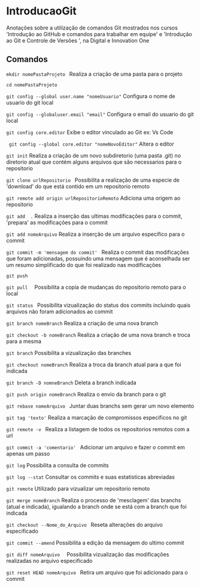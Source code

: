 # IntroducaoGit
Anotações sobre a utilização de comandos Git mostrados nos cursos 'Introdução ao GitHub e comandos para trabalhar em equipe' e 'Introdução ao Git e Controle de Versões ', na Digital e Innovation One

## Comandos

`mkdir nomePastaProjeto `
Realiza a criação de uma pasta para o projeto

`cd nomePastaProjeto`


 `git config --global user.name "nomeUsuario"`
 Configura o nome de usuario do git local

` git config --globaluser.email "email" `
 Configura o email do usuario do git local
 
 ` git config core.editor `
 Exibe o editor vinculado ao Git ex: Vs Code
 
  ` git config --global core.editor "nomeNovoEditor"`
 Altera o editor
 
 `git init`
 Realiza a criação de um novo subdiretorio (uma pasta .git) no diretorio atual que contém alguns arquivos que são necessarios para o repositorio

 `git clone urlRepositorio `
 Possibilita a realização de uma especie de 'download' do que está contido em um repositorio remoto

 `git remote add origin urlRepositorioRemoto`
 Adiciona uma origem ao repositorio

 `git add  .`
 Realiza a inserção das ultimas modificações para o commit, 'prepara' as modificações para o commit

 `git add nomeArquivo`
 Realiza a inserção de um arquivo especifico para o commit 

 `git commit -m 'mensagem do commit' `
 Realiza o commit das modificações que foram adicionadas, possuindo uma mensagem que é aconselhada ser um resumo simplificado do que foi realizado nas modificações

 `git push  `

 `git pull  `
Possibilita a copia de mudanças do repositorio remoto para o local

 `git status `
 Possibilita vizualização do status dos commits incluindo quais arquivos não foram adicionados ao commit 

 `git branch nomeBranch`
Realiza a criação de uma nova branch

 `git checkout -b nomeBranch`
 Realiza a criação de uma nova branch e troca para a mesma

 `git branch`
Possibilita a vizualização das branches

 `git checkout nomeBranch`
 Realiza a troca da branch atual para a que foi indicada 

 `git branch -D nomneBranch`
 Deleta a branch indicada 

 `git push origin nomeBranch` Realiza o envio da branch para o git  

 `git rebase nomeArquivo `
 Juntar duas branchs sem gerar um novo elemento 

 `git tag 'texto'`
 Realiza a marcação de compromissos especificos no git

 `git remote -v `
 Realiza a listagem de todos os repositorios remotos com a url 

 `git commit -a 'comentario' ` Adicionar um arquivo e fazer o commit em apenas um passo 

 `git log`
 Possibilita a consulta de commits

 `git log --stat`
 Consultar os commits e suas estatisticas abreviadas

 `git remote`
 Utilizado para vizualizar um repositorio remoto

 `git merge nomeBranch`
 Realiza o processo de 'mesclagem' das branchs (atual e indicada), igualando a branch onde se está com a branch que foi indicada

 `git checkout --Nome_do_Arquivo `
 Reseta alterações do arquivo especificado

`git commit --amend`
Possibilita a edição da mensagem do ultimo commit

 `git diff nomeArquivo  `
 Possibilita vizualização das modificações realizadas no arquivo especificado

 `git reset HEAD nomeArquivo ` Retira um arquivo que foi adicionado para o commit


